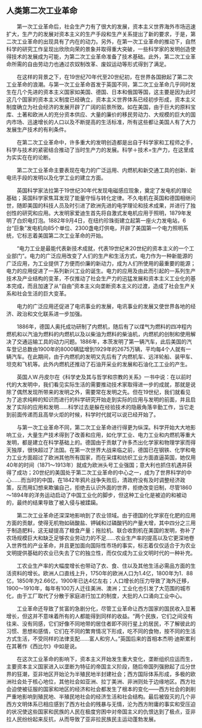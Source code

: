 ## 人类第二次工业革命

　　第一次工业革命后，社会生产力有了很大的发展，资本主义世界海外市场迅速扩大，生产力的发展对资本主义的生产手段和生产关系提出了新的要求，于是，第二次工业革命的出现具有了内在的动力。另外，在第一次工业革命的推动下，自然科学的研究工作呈现出欣欣向荣的景象并取得重大突破，一些科学家的发明创造使得技术的发展成为可能，为第二次工业革命准备了技术基础。此外，第二次工业革命所需的自由劳动力也通过农奴制改革、废奴运动等形式得到了满足。

　　在这样的背景之下，在19世纪70年代至20世纪初，在世界各国掀起了第二次工业革命的浪潮。与第一次工业革命首发于英国不同，第二次工业革命几乎同时发生在几个先进的资本主义国家如美国、德国、日本和俄国等国，这主要是因为此时这几个国家的资本主义制度已经确立，资本主义世界体系已经初步形成，资本主义制度确立为社会经济的发展开辟了广阔的前景所致。如在美国，由于巨大的原料宝库、土著和欧洲人的充分资本供应、大量的廉价的移民劳动力、大规模的巨大的国内市场、迅速增长的人口以及不断提高的生活标准，所有这些都让美国人有了大力发展生产技术的有利条件。

　　在第二次工业革命中，许多重大的发明创造都是出自于科学家和工程师之手，科学与技术的紧密结合推动了当时生产力的发展。科学＋技术=生产力，在这里成为实实在在的论断。

　　第二次工业革命主要表现在电力的广泛运用、内燃机和新交通工具的创新、新电讯手段的发明以及化学工业的建立方面。

　　英国科学家法拉第于19世纪30年代发现电磁感应现象，奠定了发电机的理论基础；英国科学家焦耳发现了能量守恒与转化定律。不久电机在英国和德国相继问世，随即美国的科技人员及时引进了欧洲先进的电学理论和技术成果，并进行了独创性的研究和应用。大发明家爱迪生首先将自激式发电机应用于照明，1879年发明了白炽电灯泡。1882年9月4日，在纽约珍珠街建立起第一座火力发电站，6台“巨象”发电机向85个单位、2300盏电灯供电，开辟了美国第一个电力照明系统，它标志着美国第二次工业革命的开始。

　　“电力工业是最能代表新技术成就，代表19世纪末20世纪的资本主义的一个工业部门”。电力的广泛应用改变了人们的生产和生活方式，电力作为一种新能源的广泛应用，为工业提供了方便而价廉的新动力，成为人们所使用的最重要的能源；电力的应用促进了一系列新兴工业的诞生。电力的应用及由此而引起的一系列生产技术及产业结构的变革，不仅推动了社会生产力的迅猛发展和资本主义工业化的基本完成，而且加速了从“自由”资本主义向垄断资本主义的过渡，造成了社会生产关系和社会生活的巨大变革。

　　电力的广泛应用还促进了电讯事业的发展，电讯事业的发展又使世界各地的经济、政治和文化联系进一步加强。

　　1886年，德国人奥托成功研制了内燃机，随后有了以煤气为燃料的四冲程内燃机和以汽油为燃料的内燃机以及以柴油为燃料的柴油机，内燃机的创制和使用解决了交通运输工具的动力问题。1886年，本茨发明了第一辆汽车，此后美国的汽车登记总数由1900年的8000辆猛增到1929年的2675万辆，平均每4个人就有一辆汽车。在此期间，由于内燃机的发明又先后有了内燃机车、远洋轮船、装甲车、坦克和飞机等。此外内燃机还推动了石油开采业的发展和石油化工工业的产生。

　　英国人W.丹皮尔在《科学史及其与哲学和宗教的关系》一书中说：在以前时代的大发明中，我们看见实际生活的需要推动技术家取得进一步的成就，那就是说除了偶然发现所带来的发明之外，需要常在发明之先。但在19世纪，我们就看见为了追求纯粹的知识而进行的科学研究开始走到实际的应用与发明的前面，并且启发了实际的应用和发明……科学过去是躲在经验技术的隐蔽角落辛勤工作，当它走到前面传递而且高举火炬的时候，科学时代就可以说已经开始了。

　　与第一次工业革命不同，第二次工业革命进行得更为纵深。科学开始大大地影响工业，大量生产技术得到了改善和应用，如化学工业、电力工业和内燃机等重大发明，都是建立在科学基础上的。德国由于贡献了许多杰出化学家和物理学家而得天独厚，很快超过了法国。在第一次世界大战来临之前，德国已在钢铁、化学和电力工业方面超过了欧洲其他所有国家，而在采煤和纺织工业方面直逼英国，她仅用40年的时间（1871～1913年）就成为欧洲头号工业强国；意大利也抓住机遇并获得了成功；20世纪的美国处于第二次工业革命的中心之一，成为了世界科学的中心……而当时的中国，在1842年鸦片战争失败后，清政府没有及时调整经济政策，反而用幻想来欺骗自己，拒绝去认识外面的世界，拒绝改变旧制，尽管1860～1894年的洋务运动启动了中国工业化的脚步，但这种工业化是被迫的和被动的，最终的结果导致了被入侵与被蹂躏。

　　第二次工业革命还深深地影响到了农业领域。由于德国的化学家在化肥的应用方面的贡献，使得无机物如硝酸盐、钾碱和过磷酸钙的产量大增，其中四分之三用于制造肥料，这无疑提高了粮食产量；拖拉机、联合收割机在美国的发明，弥补了农场规模巨大和缺乏足够农业劳动力的不足……农业生产率的提高以及它更深地卷入世界性的产业革命，并且更加面向国际性市场的事实，标志着仅仅适合于为农业文明提供基础的农业已失去了它的独立性，而仅仅成为工业文明时代的一种补充。

　　工农业生产率的大幅度增长也带动了衣、食、住以及其他生活必需品方面的生活资料的增长。欧洲人口直线上升，1750年的欧洲人口为1.4亿，1800年为1．88亿，1850年为2.66亿，1900年已达4亿左右；人口增长的压力导致了海外迁移，1900～1910年，每年有100万人迁往美洲、澳洲；工业化也引发了大范围的城市化，由于工厂取代了分散于家庭进行加工的制度，大批的人口涌向工业中心。

　　工业革命还导致了贫富的急剧分化，尽管工业革命让西方国家的国民收入显著增长，但这并不意味着所有的人都能得到同样的收益。“两个民族，它们之间没有往来、没有同感，它们好像不同地带的居住者即不同行星上的居民，不了解彼此的习惯、思想和感情，它们在不同的繁育情况下形成，吃不同的食物，按不同的生活方式生活，不受同样的法律支配……富人和穷人。”英国后来的首相本杰明·迪斯累利在其著作《西比尔》中如是说。

　　在这次工业革命的影响下，资本主义开始发生重大变化，垄断组织应运而生，主要资本主义国家进入以垄断为特征的帝国主义阶段，随后帝国列强掀起了瓜分世界的狂潮，亚非地区开始沦为半殖民地半封建社会；西方国际体系形成，多极的欧洲社会处于核心地位，其他社会如亚洲、拉丁美洲、非洲则处于边缘地区。西方社会迫使被征服的国家和地区的经济和社会都发生了根本的变化——西方社会的剥削严重地影响到殖民地、半殖民地社会的经济生活和社会结构。最后被毁灭的几个非西方文明体系已相应感到了西方社会的残暴与无情，沦为西方附庸的事实和受压迫的状况使这些国家和民族的人民在极度穷困中对帝国主义的仇恨达到了极点，亚非拉人民纷纷起来反抗，从而导致了亚非拉民族民主运动蓬勃发展。
